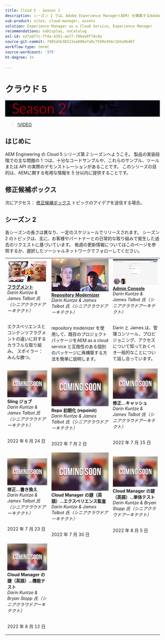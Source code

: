 ```yaml
---
title: Cloud 5 - Season 2
description: シーズン 2 では、Adobe Experience Manager(AEM) を構築するAdobeのエキスパートエンジニアや、それを提供するエキスパートサービスから、() のas a Cloud Serviceについて学ぶことができます。
sub-product: sites, cloud-manager, assets
solution: Experience Manager as a Cloud Service, Experience Manager
recommendations: noDisplay, noCatalog
exl-id: e2fabf7c-7fda-4391-ae77-709aa9f7dc0a
source-git-commit: 7985a5b36523aa090a7a9c7599e36bc1b5a9bd6f
workflow-type: tm+mt
source-wordcount: '375'
ht-degree: 1%

---
```


# クラウド 5

![AEM Experts Series](./imgs/masthead-s2.png)
>[!VIDEO](https://video.tv.adobe.com/v/343127)

## はじめに

AEM Engineering の Cloud 5 シリーズ第 2 シーズンへようこそ。 製品の実装段階での主な問題の 1 つは、十分なコードサンプルや、これらのサンプル、ツールまたは API の実際のデモンストレーションがあることです。 このシリーズの目的は、AEMに関する有用な情報を 5 分以内に提供することです。

## 修正候補ボックス

次にアクセス： [修正候補ボックス](https://forms.office.com/r/74P5Xz4UH0) トピックのアイデアを送信する場合。

## シーズン 2

各シーズンの長さは異なり、一定のスケジュールでリリースされます。 シーズン 2 のトピックは、主に、お客様やパートナーとの日常的な取り組みで発生した過去のリクエストに基づいています。 毎週の更新情報についてはこのページを参照するか、選択したソーシャルネットワークでフォローしてください。

<table>
    <tr>
        <td>
            <a href="season-2/cloud5-experience-v-content-fragments.md">
                <img alt="フラグメント" src="./imgs/s2/000-thumb.png"/>
            </a>
            <div>
                <a href="season-2/cloud5-experience-v-content-fragments.md"><strong>フラグメント</strong></a>        
                <br/><em>Darin Kuntze &amp; James Talbot 氏（シニアクラウドアーキテクト）</em>
            </div>
            <p>
                <br/>
                エクスペリエンスとコンテンツフラグメントの違いに対するカラフルな取り組み。 スポイラー：みんな勝つ。
            </p>
        </td>   
         <td>
            <a href="season-2/cloud5-repo-modernizer.md">
                 <img alt="Repository Modernizer" src="./imgs/s2/001-thumb.png"/>
            </a>
            <div>
                <a href="season-2/cloud5-repo-modernizer.md"><strong>Repository Modernizer</strong></a> 
               <br/><em>Darin Kuntze &amp; James Talbot 氏（シニアクラウドアーキテクト）</em>
            </div>
            <p>
                <br/>
                repository modenizer を使用して、既存のプロジェクトパッケージをAEM as a cloud service と互換性のある個別のパッケージに再構築する方法を簡単に説明します。
            </p>
         </td>
         <td>
            <a href="season-2/cloud5-admin-console.md">
                 <img alt="Admin Console" src="./imgs/s2/002-thumb.png"/>
            </a>
            <div>
                  <a href="season-2/cloud5-admin-console.md"><strong>Admin Console</strong></a>
               <br/><em>Darin Kuntze &amp; James Talbot 氏（シニアクラウドアーキテクト）</em>
            </div>
            <p>
            <br/>
               Darin と James は、管理コンソール、プロビジョニング、アクセスについて知っておくべき一般的なことについて話し合っています。
            </p>
         </td> 
  </tr>
  <tr>
   <td>
            <img alt="Sling ジョブ" src="./imgs/coming-soon.png"/>
      <div>
            <strong>Sling ジョブ</strong>       
         <br/><em>Darin Kuntze &amp; James Talbot 氏（シニアクラウドアーキテクト）</em>
      </div>
      <p>
        <br/>
         2022 年 6 月 24 日
      </p>
     </td>   
     <td>
        <img alt="Repo 初期化 (repoinit)" src="./imgs/coming-soon.png"/>
      <div>
        <strong>Repo 初期化 (repoinit)</strong>
         <br/><em>Darin Kuntze &amp; James Talbot 氏（シニアクラウドアーキテクト）</em>
      </div>
      <p>
        <br/>
            2022 年 7 月 2 日
      </p>
   </td>
     <td>
            <img alt="修正…キャッシュ" src="./imgs/coming-soon.png"/>
      <div>
         <strong>修正…キャッシュ</strong>
         <br/><em>Darin Kuntze &amp; James Talbot 氏（シニアクラウドアーキテクト）</em>
      </div>
      <p>
        <br/>
         2022 年 7 月 15 日
      </p>
   </td> 
  </tr>
<tr>
   <td>
            <img alt="修正…書き換え" src="./imgs/coming-soon.png"/>
      <div>
            <strong>修正…書き換え</strong>
         <br/><em>Darin Kuntze &amp; James Talbot 氏（シニアクラウドアーキテクト）</em>
      </div>
      <p>
        <br/>
         2022 年 7 月 23 日
      </p>
     </td>   
     <td>
            <img alt="Cloud Manager の謎（英語）...エクスペリエンス監査" src="./imgs/coming-soon.png"/>
      <div>
            <strong>Cloud Manager の謎（英語）...エクスペリエンス監査</strong>
         <br/><em>Darin Kuntze &amp; James Talbot 氏（シニアクラウドアーキテクト）</em>
      </div>
      <p>
        <br/>
        2022 年 7 月 30 日
      </p>
   </td>
     <td>
            <img alt="Cloud Manager の謎（英語）...単体テスト" src="./imgs/coming-soon.png"/>
      <div>
            <strong>Cloud Manager の謎（英語）...単体テスト</strong>
         <br/><em>Darin Kuntze &amp; Bryan Stopp 氏（シニアクラウドアーキテクト）</em>
      </div>
      <p>
        <br/>
         2022 年 8 月 5 日
      </p>
   </td> 
  </tr>
    <tr>
        <td>
                <img alt="Cloud Manager の謎（英語）...機能テスト" src="./imgs/coming-soon.png"/>
            <div>
                <strong>Cloud Manager の謎（英語）...機能テスト</strong><br/>        
                <em>Darin Kuntze &amp; Bryan Stopp 氏（シニアクラウドアーキテクト）</em>
            </div>
            <p><br/>
                2022 年 8 月 12 日
            </p>
        </td>
        <td></td>
        <td></td>
    </tr>
</table>
